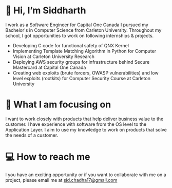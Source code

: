 # 👋 Hi, I’m Siddharth

I work as a Software Engineer for Capital One Canada
I pursued my Bachelor's in Computer Science from Carleton University. Throughout my school, I got opportunities to work on following internships & projects. 

- Developing C code for functional safety of QNX Kernel 
- Implementing Template Matching Algorithm in Python for Computer Vision at Carleton University Research
- Deploying AWS security groups for infrastructure behind Secure Mastercard at Capital One Canada
- Creating web exploits (brute forcers, OWASP vulnerabilities) and low level exploits (rootkits) for Computer Security Course at Carleton University 

# 🎯 What I am focusing on 
I want to work closely with products that help deliver business value to the customer. I have experience with software from the OS level to the Application Layer. I aim to use my knowledge to work on products that solve the needs of a customer.

# 💻 How to reach me 
I you have an exciting opportunity or if you want to collaborate with me on a project, please email me at sid.chadha17@gmail.com

<!---
schadha17/schadha17 is a ✨ special ✨ repository because its `README.md` (this file) appears on your GitHub profile.
You can click the Preview link to take a look at your changes.
--->
